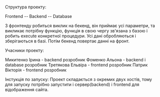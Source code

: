Структура проекту:

Frontend -- Backend -- Database

З фронтенду робиться виклик на бекенд, він приймає усі параметри, та викликає потрібну функцію, функція в свою чергу зв'язана з базою і робить execute конкретної процедури.
Усі дані обробляються і зберігаються в базі.
Потім бекенд повертає данні на фронт.


Учасники проекту:

Микитенко Ірина - backend розробник
Фоменко Альона  - backend і database розробник
Третякова Ельвіра  - frontend розробник
Патрик Вікторія   - frontend розробник

Інстукція по запуску:
Проект складається з окремих двух хостів, тому для запуску потрібно запустити і сервер(backend) і frontend для відображення сайта.
